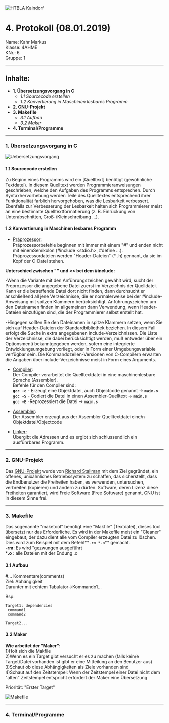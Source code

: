 ![HTBLA Kaindorf](https://upload.wikimedia.org/wikipedia/commons/thumb/3/30/HTL_Kaindorf_Logo.svg/1200px-HTL_Kaindorf_Logo.svg.png)
# 4. Protokoll (08.01.2019)
Name: Kahr Markus  
Klasse: 4AHME  
KNr.: 6  
Gruppe: 1  
___

## Inhalte:  

* **1. Übersetzungsvorgang in C**  
  * *1.1 Sourcecode erstellen*
  * *1.2 Konvertierung in Maschinen lesbares Programm*
* **2. GNU-Projekt**
* **3. Makefile**
   * *3.1 Aufbau*  
   * *3.2 Maker*  
* **4. Terminal/Programme**

 
___
  
### 1. Übersetzungsvorgang in C

  
![Uebersetzungsvorgang](http://fbmathe.bbs-bingen.de/Informatik/C_plusplus/Uebersetzungsvorgang__c++.jpg)  

#### 1.1 Sourcecode erstellen
  
  Zu Beginn eines Programms wird ein [Quelltext] benötigt (gewöhnliche Textdatei).
  In diesem Quelltext werden Programmieranweisungen geschrieben, welche den Aufgaben des Programms entsprechen.
  Durch Syntaxhervorhebung werden Teile des Quelltextes entsprechend ihrer Funktionalität farblich hervorgehoben, was die Lesbarkeit
  verbessert. Ebenfalls zur Verbesserung der Lesbarkeit halten sich Programmierer meist an eine bestimmte Quelltextformatierung
  (z. B. Einrückung von Unterabschnitten, Groß-/Kleinschreibung …). 

#### 1.2 Konvertierung in Maschinen lesbares Programm

* [Präprozessor]:   
Präprozessorbefehle beginnen mit immer mit einem "#" und enden nicht mit einemSemikolon (#include <stdio.h>, #define ...). Präprozessordateien werden "Header-Dateien" (* .h) gennant, da sie im Kopf der C-Datei stehen.  
  
**Unterschied zwischen "" und <> bei dem #include:**  
  
-Wenn die Variante mit den Anführungszeichen gewählt wird, sucht der Preprozessor die angegebene Datei zuerst im Verzeichnis der Quelldatei. Kann er die betreffende Datei dort nicht finden, dann durchsucht er anschließend all jene Verzeichnisse, die er normalerweise bei der #include-Anweisung mit spitzen Klammern berücksichtigt. Anführungszeichen um den Dateinamen finden im allgemeinen dann Verwendung, wenn Header-Dateien einzufügen sind, die der Programmierer selbst erstellt hat.  
  
-Hingegen sollten Sie den Dateinamen in spitze Klammern setzen, wenn Sie sich auf Header-Dateien der Standardbibliothek beziehen. In diesem Fall erfolgt die Suche in extra angegebenen include-Verzeichnissen. Die Liste der Verzeichnisse, die dabei berücksichtigt werden, muß entweder über ein Optionsmenü bekanntgegeben werden, sofern eine integrierte Entwicklungsumgebung vorliegt, oder in Form einer Umgebungsvariable verfügbar sein. Die Kommandozeilen-Versionen von C-Compilern erwarten die Angaben über include-Verzeichnisse meist in Form eines Arguments.

* [Compiler]:  
Der Compiler verarbeitet die Quelltextdatei in eine maschinenlesbare Sprache (Assembler).  
Befehle für den Compiler sind:  
**``gcc -c``** - Erzeugt eine Objektdatei, auch Objectcode genannt -> **``main.o``**  
**```gcc -S```** - Codiert die Datei in einen Assembler-Quelltext -> **``main.s``**  
**``gcc -E``** -Reprozessiert die Datei -> **``main.s``**  
  
* [Assembler]:  
Der Assembler erzeugt aus der Assembler Quelltextdatei eine/n Objektdatei/Objectcode  
  
* [Linker]:  
Übergibt die Adressen und es ergibt sich schlussendlich ein ausführbares Programm.  

___

### 2. GNU-Projekt

Das [GNU-Projekt] wurde von [Richard Stallman] mit dem Ziel gegründet, ein offenes, unixähnliches Betriebssystem zu schaffen, das sicherstellt, dass die Endbenutzer die Freiheiten haben, es verwenden, untersuchen, verbreiten (kopieren) und ändern zu dürfen. Software, deren Lizenz diese Freiheiten garantiert, wird Freie Software (Free Software) genannt, GNU ist in diesem Sinne frei.
___
### 3. Makefile

Das sogenannte "maketool" benötigt eine "Makfile" (Textdatei), dieses tool übersetzt nur das Erforderliche. Es wird in der Makefile meist ein "Cleaner" eingebaut, der dazu dient alle vom Compiler erzeugten Datei zu löschen. Dies wird zum Beispiel mit dem Befehl**``-rm *.o``** gemacht.  
**-rm**: Es wird "gezwungen ausgeführt  
***.o** : alle Dateien mit der Endung .o  


#### 3.1 Aufbau

#... Kommentare(comments)  
Ziel: Abhängigkeit  
Darunter mit echtem Tabulator->Kommando1...  
  
Bsp:  

```
Target1: dependencies  
 command1
 command2
 
Target2...
```
#### 3.2 Maker

**Wie arbeitet der "Maker":**  
1)Holt sich die Makfile  
2)Wenn es ein Target gibt versucht er es zu machen (falls kein/e Target/Datei vorhanden ist gibt er eine Mitteilung an den 
Benutzer aus)  
3)Schaut ob diese Abhängigkeiten als Ziele vorhanden sind  
4)Schaut auf den Zeitstempel: Wenn der Zeitstempel einer Datei nicht dem "alten" Zeitstempel entspricht erfordert der Maker eine Übersetzung  
  
Priorität: "Erster Target"  

![Makefile](https://github.com/HTLMechatronics/m15-la1-sx/blob/kahmam15/Makefile.jpg)


___
### 4. Terminal/Programme





[Präprozessor]: https://de.wikipedia.org/wiki/C-Pr%C3%A4prozessor
[Compiler]: https://de.wikipedia.org/wiki/Compiler
[Assembler]: https://de.wikipedia.org/wiki/Assembler_(Informatik)
[Linker]: https://de.wikipedia.org/wiki/Linker_(Computerprogramm)
[GNU-Projekt]: https://de.wikipedia.org/wiki/GNU-Projekt
[Richard Stallman]:https://de.wikipedia.org/wiki/Richard_Stallman
